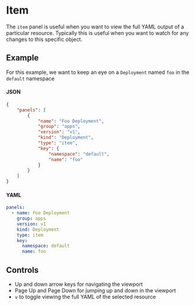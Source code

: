 # Item

The `item` panel is useful when you want to view the full YAML output of a particular resource. Typically this is useful when you want
to watch for any changes to this specific object.

## Example

For this example, we want to keep an eye on a `Deployment` named `foo` in the `default` namespace

<!-- tabs:start -->

#### **JSON**
```json
{
    "panels": [
        {
            "name": "Foo Deployment",
            "group": "apps",
            "version": "v1",
            "kind": "Deployment",
            "type": "item",
            "key": {
                "namespace": "default",
                "name": "foo"
            } 
        }
    ]
}
```

#### **YAML**
```yaml
panels:
  - name: Foo Deployment
    group: apps
    version: v1
    kind: Deployment
    type: item
    key:
      namespace: default
      name: foo
```

<!-- tabs:end -->

## Controls

- Up and down arrow keys for navigating the viewport
- Page Up and Page Down for jumping up and down in the viewport
- `v` to toggle viewing the full YAML of the selected resource